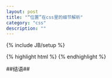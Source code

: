```yaml
---
layout: post
title: "“位置”在css里的细节解析"
category: "css"
description: ""
---
```

{% include JB/setup %}



{% highlight html %}
{% endhighlight %}

##结语##

[img_grid_design]: {{POSTS_IMG_PATH}}/201507/grid_design.png "grid system for design"

[Bootstrap]: http://getbootstrap.com/ "Bootstrap · The world's most popular mobile-first and responsive front-end framework."
